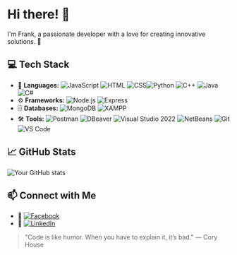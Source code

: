 # Hi there! 👋

I'm Frank, a passionate developer with a love for creating innovative solutions. 🚀

## 💻 Tech Stack
- 🚀 **Languages:** ![JavaScript](https://img.shields.io/badge/-JavaScript-F7DF1E?logo=javascript&logoColor=black) ![HTML](https://img.shields.io/badge/-HTML-E34F26?logo=html5&logoColor=white) ![CSS](https://img.shields.io/badge/-CSS-1572B6?logo=css3&logoColor=white)![Python](https://img.shields.io/badge/-Python-3776AB?logo=python&logoColor=white) ![C++](https://img.shields.io/badge/-C++-00599C?logo=c%2B%2B&logoColor=white) ![Java](https://img.shields.io/badge/-Java-007396?logo=java&logoColor=white) ![C#](https://img.shields.io/badge/-C%23-239120?logo=csharp&logoColor=white) 
- ⚙️ **Frameworks:** ![Node.js](https://img.shields.io/badge/-Node.js-339933?logo=node.js&logoColor=white) ![Express](https://img.shields.io/badge/-Express-000000?logo=express&logoColor=white)
- 🗄️ **Databases:** ![MongoDB](https://img.shields.io/badge/-MongoDB-47A248?logo=mongodb&logoColor=white) ![XAMPP](https://img.shields.io/badge/-XAMPP-FB7A24?logo=xampp&logoColor=white)
- 🛠️ **Tools:** ![Postman](https://img.shields.io/badge/-Postman-FF6C37?logo=postman&logoColor=white) ![DBeaver](https://img.shields.io/badge/-DBeaver-1F6FEB?logo=dbeaver&logoColor=white) ![Visual Studio 2022](https://img.shields.io/badge/-Visual%20Studio%202022-5C2D91?logo=visualstudio&logoColor=white) ![NetBeans](https://img.shields.io/badge/-NetBeans-1B6AC6?logo=apache-netbeans-ide&logoColor=white) ![Git](https://img.shields.io/badge/-Git-F05032?logo=git&logoColor=white) ![VS Code](https://img.shields.io/badge/-VS%20Code-007ACC?logo=visual%20studio%20code&logoColor=white)

## 📈 GitHub Stats
![Your GitHub stats](https://github-readme-stats.vercel.app/api?username=Frankbanna&show_icons=true&theme=radical)

## 📫 Connect with Me
- 🔗 [![Facebook](https://img.shields.io/badge/-Facebook-1877F2?logo=facebook&logoColor=white)](https://www.facebook.com/frank071295/)
- 🔗 [![LinkedIn](https://img.shields.io/badge/-LinkedIn-0A66C2?logo=linkedin&logoColor=white)](https://www.linkedin.com/in/chaloemphon-bannarak-838668362/)

> "Code is like humor. When you have to explain it, it’s bad." — Cory House

